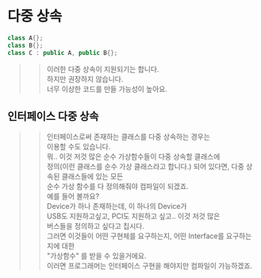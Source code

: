 # 다중 상속
```C++
class A{};
class B{};
class C : public A, public B{};
```
>> 이러한 다중 상속이 지원되기는 합니다.  
>> 하지만 권장하지 않습니다.  
>> 너무 이상한 코드를 만들 가능성이 높아요.  


## 인터페이스 다중 상속
>> 인터페이스로써 존재하는 클래스를 다중 상속하는 경우는  
>> 이용할 수도 있습니다.  
>> 뭐.. 이것 저것 많은 순수 가상함수들이 다중 상속할 클래스에      
>> 정의(이런 클래스를 순수 가상 클래스라고 합니다.) 되어 있다면, 다중 상속된 클래스들에 있는 모든  
>> 순수 가상 함수를 다 정의해줘야 컴파일이 되겠죠.  
>> 예를 들어 볼까요?  
>> Device가 하나 존재하는데, 이 하나의 Device가  
>> USB도 지원하고싶고, PCI도 지원하고 싶고.. 이것 저것 많은  
>> 버스들을 정의하고 싶다고 칩시다.  
>> 그러면 이것들이 어떤 구현체를 요구하는지, 어떤 Interface를 요구하는지에 대한  
>> "가상함수" 를 받을 수 있을거에요.  
>> 이러면 프로그래머는 인터페이스 구현을 해야지만 컴파일이 가능하겠죠.  
